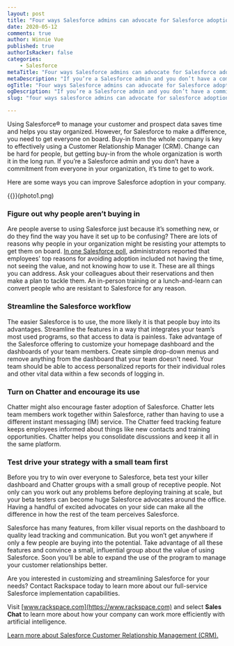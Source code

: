 ```yaml
---
layout: post
title: "Four ways Salesforce admins can advocate for Salesforce adoption"
date: 2020-05-12
comments: true
author: Winnie Vue
published: true
authorIsRacker: false
categories:
    - Salesforce
metaTitle: "Four ways Salesforce admins can advocate for Salesforce adoption"
metaDescription: "If you’re a Salesforce admin and you don’t have a commitment from everyone in your organization, it’s time to get to work."
ogTitle: "Four ways Salesforce admins can advocate for Salesforce adoption"
ogDescription: "If you’re a Salesforce admin and you don’t have a commitment from everyone in your organization, it’s time to get to work."
slug: "four ways salesforce admins can advocate for salesforce adoption" 

---
```


Using Salesforce&reg; to manage your customer and prospect data saves time and helps you stay organized. However, for Salesforce to make a difference, you need to get everyone on board. Buy-in from the whole company is key to effectively using a Customer Relationship Manager (CRM). Change can be hard for people, but getting buy-in from the whole organization is worth it in the long run. If you’re a Salesforce admin and you don’t have a commitment from everyone in your organization, it’s time to get to work.

Here are some ways you can improve Salesforce adoption in your company.

<!--more-->

{{<image src="" title="" alt="">}}(photo1.png)

### Figure out why people aren’t buying in

Are people averse to using Salesforce just because it’s something new, or do they find the way you have it set up to be confusing? There are lots of reasons why people in your organization might be resisting your attempts to get them on board. [In one Salesforce poll](https://admin.salesforce.com/blog/2018/tips-resources-adoption-awesome-admin-community), administrators reported that employees' top reasons for avoiding adoption included not having the time, not seeing the value, and not knowing how to use it. These are all things you can address. Ask your colleagues about their reservations and then make a plan to tackle them. An in-person training or a lunch-and-learn can convert people who are resistant to Salesforce for any reason.

### Streamline the Salesforce workflow

The easier Salesforce is to use, the more likely it is that people buy into its advantages. Streamline the features in a way that integrates your team’s most used programs, so that access to data is painless. Take advantage of the Salesforce  offering to customize your homepage dashboard and the dashboards of your team members. Create simple drop-down menus and remove anything from the dashboard that your team doesn't need. Your team should be able to access personalized reports for their individual roles and other vital data within a few seconds of logging in.

### Turn on Chatter and encourage its use

Chatter might also encourage faster adoption of Salesforce. Chatter lets team members work together within Salesforce, rather than having to use a different instant messaging (IM) service. The Chatter feed tracking feature keeps employees informed about things like new contacts and training opportunities. Chatter helps you consolidate discussions and keep it all in the same platform.


### Test drive your strategy with a small team first

Before you try to win over everyone to Salesforce, beta test your killer dashboard and Chatter groups with a small group of receptive people. Not only can you work out any problems before deploying training at scale, but your beta testers can become huge Salesforce advocates around the office. Having a handful of excited advocates on your side can make all the difference in how the rest of the team perceives Salesforce.

Salesforce has many features, from killer visual reports on the dashboard to quality lead tracking and communication. But you won’t get anywhere if only a few people are buying into the potential. Take advantage of all these features and convince a small, influential group about the value of using Salesforce. Soon you’ll be able to expand the use of the program to manage your customer relationships better.

Are you interested in customizing and streamlining Salesforce for your needs? Contact Rackspace today to learn more about our full-service Salesforce implementation capabilities.

Visit [www.rackspace.com](https://www.rackspace.com) and select **Sales Chat** to learn more about how your company can work more efficiently with artificial intelligence.

<a class="cta teal" id="cta" href="https://www.rackspace.com/salesforce">Learn more about Salesforce Customer Relationship Management (CRM).</a>
